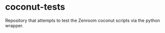 # coconut-tests

Repository that attempts to test the Zenroom coconut scripts via the python wrapper.
